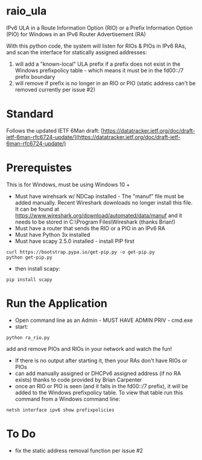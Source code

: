 # raio_ula
IPv6 ULA in a Route Information Option (RIO) or a Prefix Information Option (PIO) for Windows in an IPv6 Router Advertisement (RA)

With this python code, the system will listen for RIOs & PIOs in IPv6 RAs, and scan the interface for statically assigned addresses:
1. will add a "known-local" ULA prefix if a prefix does not exist in the Windows prefixpolicy table - which means it must be in the fd00::/7 prefix boundary
2. will remove if prefix is no longer in an RIO or PIO (static address can't be removed currently per issue #2)

# Standard
Follows the updated IETF 6Man draft: [https://datatracker.ietf.org/doc/draft-ietf-6man-rfc6724-update/](https://datatracker.ietf.org/doc/draft-ietf-6man-rfc6724-update/)

# Prerequistes 
This is for Windows, must be using Windows 10 +
* Must have wirehsark w/ NDCap installed - The "manuf" file must be added manually. Recent Wireshark downloads no longer install this file. It can be found at https://www.wireshark.org/download/automated/data/manuf and it needs to be stored in C:\Program Files\Wireshark (thanks Brian!)
* Must have a router that sends the RIO or a PIO in an IPv6 RA 
* Must have Python 3x installed
* Must have scapy 2.5.0 installed - install PIP first
```
curl https://bootstrap.pypa.io/get-pip.py -o get-pip.py
python get-pip.py
```
* then install scapy:
```
pip install scapy
```

# Run the Application
* Open command line as an Admin - MUST HAVE ADMIN PRIV - cmd.exe
* start:
```
python ra_rio.py
```

add and remove PIOs and RIOs in your network and watch the fun!
* If there is no output after starting it, then your RAs don't have RIOs or PIOs
* can add manually assigned or DHCPv6 assigned address (if no RA exists) thanks to code provided by Brian Carpenter 
* once an RIO or PIO is seen (and it falls in the fd00::/7 prefix), it will be added to the Windows prefixpolicy table. To view that table run this command from a Windows command line:
```
netsh interface ipv6 show prefixpolicies
```
# To Do
* fix the static address removal function per issue #2
